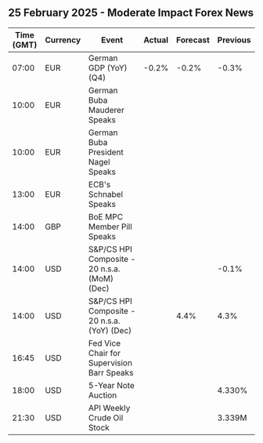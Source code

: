 ## 25 February 2025 - Moderate Impact Forex News

| Time (GMT) | Currency | Event | Actual | Forecast | Previous |
|------|----------|-------|--------|----------|----------|
| 07:00 | EUR | German GDP (YoY) (Q4) | -0.2% | -0.2% | -0.3% |
| 10:00 | EUR | German Buba Mauderer Speaks |  |  |  |
| 10:00 | EUR | German Buba President Nagel Speaks |  |  |  |
| 13:00 | EUR | ECB's Schnabel Speaks |  |  |  |
| 14:00 | GBP | BoE MPC Member Pill Speaks |  |  |  |
| 14:00 | USD | S&P/CS HPI Composite - 20 n.s.a. (MoM) (Dec) |  |  | -0.1% |
| 14:00 | USD | S&P/CS HPI Composite - 20 n.s.a. (YoY) (Dec) |  | 4.4% | 4.3% |
| 16:45 | USD | Fed Vice Chair for Supervision Barr Speaks |  |  |  |
| 18:00 | USD | 5-Year Note Auction |  |  | 4.330% |
| 21:30 | USD | API Weekly Crude Oil Stock |  |  | 3.339M |
